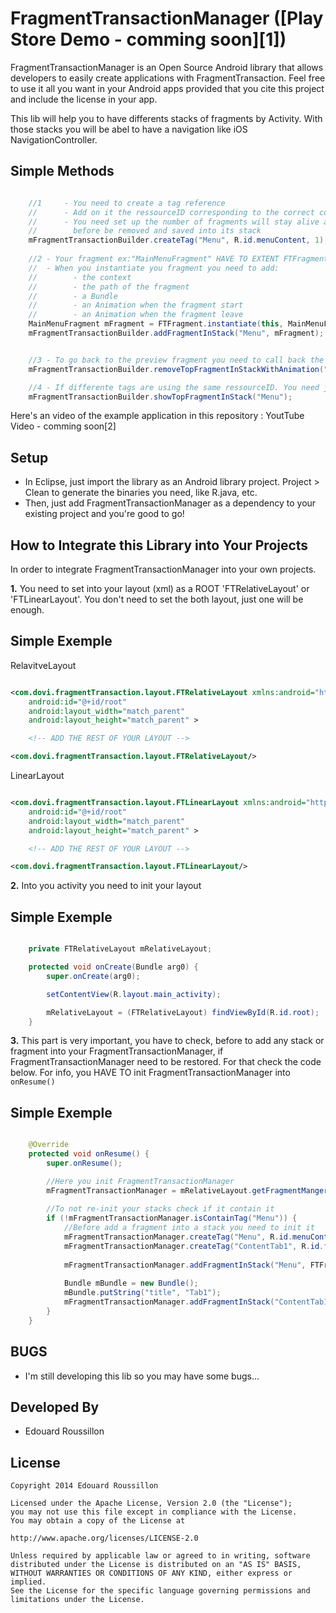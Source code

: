 FragmentTransactionManager ([Play Store Demo - comming soon][1])
===========

FragmentTransactionManager is an Open Source Android library that allows developers to easily create applications 
with FragmentTransaction. Feel free to use it all you want in your Android apps provided that you cite this project 
and include the license in your app.

This lib will help you to have differents stacks of fragments by Activity. With those stacks you will be abel to have 
a navigation like iOS NavigationController.

Simple Methods
-----
```java

    //1     - You need to create a tag reference
    //      - Add on it the ressourceID corresponding to the correct content
    //      - You need set up the number of fragments will stay alive and detached,
    //        before be removed and saved into its stack
    mFragmentTransactionBuilder.createTag("Menu", R.id.menuContent, 1);
    
    //2 - Your fragment ex:"MainMenuFragment" HAVE TO EXTENT FTFragment
    //  - When you instantiate you fragment you need to add:
    //        - the context
    //        - the path of the fragment
    //        - a Bundle
    //        - an Animation when the fragment start
    //        - an Animation when the fragment leave
    MainMenuFragment mFragment = FTFragment.instantiate(this, MainMenuFragment.class.getName(), null, Animation.ANIM_NONE, Animation.ANIM_NONE);
    mFragmentTransactionBuilder.addFragmentInStack("Menu", mFragment);


    //3 - To go back to the preview fragment you need to call back the correct tag (ex: "Menu")
    mFragmentTransactionBuilder.removeTopFragmentInStackWithAnimation("Menu", true);

    //4 - If differente tags are using the same ressourceID. You need just call back the correct tag to show the last Fragment again
    mFragmentTransactionBuilder.showTopFragmentInStack("Menu");

```


Here's an video of the example application in this repository : YoutTube Video - comming soon[2]


Setup
-----
* In Eclipse, just import the library as an Android library project. Project > Clean to generate the binaries 
you need, like R.java, etc.
* Then, just add FragmentTransactionManager as a dependency to your existing project and you're good to go!


How to Integrate this Library into Your Projects
------------------------------------------------
In order to integrate FragmentTransactionManager into your own projects.

__1.__     You need to set into your layout (xml) as a ROOT 'FTRelativeLayout' or 'FTLinearLayout'. You don't need
to set the both layout, just one will be enough. 


Simple Exemple
-----
RelavitveLayout
```xml

<com.dovi.fragmentTransaction.layout.FTRelativeLayout xmlns:android="http://schemas.android.com/apk/res/android"
    android:id="@+id/root"
    android:layout_width="match_parent"
    android:layout_height="match_parent" >

    <!-- ADD THE REST OF YOUR LAYOUT -->

<com.dovi.fragmentTransaction.layout.FTRelativeLayout/>

```

LinearLayout
```xml

<com.dovi.fragmentTransaction.layout.FTLinearLayout xmlns:android="http://schemas.android.com/apk/res/android"
    android:id="@+id/root"
    android:layout_width="match_parent"
    android:layout_height="match_parent" >

    <!-- ADD THE REST OF YOUR LAYOUT -->

<com.dovi.fragmentTransaction.layout.FTLinearLayout/>

```

__2.__       Into you activity you need to init your layout


Simple Exemple
-----
```java

    private FTRelativeLayout mRelativeLayout;

    protected void onCreate(Bundle arg0) {
        super.onCreate(arg0);

        setContentView(R.layout.main_activity);

        mRelativeLayout = (FTRelativeLayout) findViewById(R.id.root);
    }

```

__3.__      This part is very important, you have to check, before to add any stack or fragment into your FragmentTransactionManager, if 
FragmentTransactionManager need to be restored. For that check the code below. For info, you HAVE TO init FragmentTransactionManager into 
`onResume()`


Simple Exemple
-----
```java

    @Override
    protected void onResume() {
        super.onResume();

        //Here you init FragmentTransactionManager
        mFragmentTransactionManager = mRelativeLayout.getFragmentManger(getSupportFragmentManager(), this);
        
        //To not re-init your stacks check if it contain it
        if (!mFragmentTransactionManager.isContainTag("Menu")) {
            //Before add a fragment into a stack you need to init it
            mFragmentTransactionManager.createTag("Menu", R.id.menuContent, 1);
            mFragmentTransactionManager.createTag("ContentTab1", R.id.fragmentContent, 1);
            
            mFragmentTransactionManager.addFragmentInStack("Menu", FTFragment.instantiate(this, MainMenuFragment.class.getName(), null, Animation.ANIM_NONE, Animation.ANIM_NONE));
            
            Bundle mBundle = new Bundle();
            mBundle.putString("title", "Tab1");
            mFragmentTransactionManager.addFragmentInStack("ContentTab1", FTFragment.instantiate(this, MainContentFragment.class.getName(), mBundle, Animation.ANIM_NONE, Animation.ANIM_NONE));
        }
    }

```

BUGS
-------
* I'm still developing this lib so you may have some bugs...
            

Developed By
------------
* Edouard Roussillon

License
-------

    Copyright 2014 Edouard Roussillon
    
    Licensed under the Apache License, Version 2.0 (the "License");
    you may not use this file except in compliance with the License.
    You may obtain a copy of the License at
    
    http://www.apache.org/licenses/LICENSE-2.0
    
    Unless required by applicable law or agreed to in writing, software
    distributed under the License is distributed on an "AS IS" BASIS,
    WITHOUT WARRANTIES OR CONDITIONS OF ANY KIND, either express or implied.
    See the License for the specific language governing permissions and
    limitations under the License.
    
<!-- [1]: http://twitter.com/slidingmenu
[2]: http://actionbarsherlock.com/
[3]: https://play.google.com/store/apps/details?id=com.zappos.android&hl=en
[4]: https://play.google.com/store/apps/details?id=com.levelup.touiteur&hl=en
[5]: https://play.google.com/store/apps/details?id=org.videolan.vlc.betav7neon
[6]: https://play.google.com/store/apps/details?id=com.verge.android
[7]: http://bit.ly/TWejze
[8]: https://play.google.com/store/apps/details?id=com.rdio.android.ui
[9]: https://play.google.com/store/apps/details?id=com.gelakinetic.mtgfam
[10]: https://play.google.com/store/apps/details?id=com.mantano.reader.android
[11]: https://play.google.com/store/apps/details?id=com.phonegap.MW3BarracksFree
[12]: http://forum.xda-developers.com/showthread.php?p=34361296
[13]: http://bit.ly/xs1sMN
[14]: https://play.google.com/store/apps/details?id=com.espn.score_center
[15]: https://play.google.com/store/apps/details?id=com.joelapenna.foursquared
[16]: https://play.google.com/store/apps/details?id=com.mlssoccer
[17]: https://play.google.com/store/apps/details?id=com.ninegag.android.app
[18]: https://play.google.com/store/apps/details?id=com.evernote.food
[19]: https://play.google.com/store/apps/details?id=com.linkedin.android
[20]: https://play.google.com/store/apps/details?id=com.zappos.android -->
